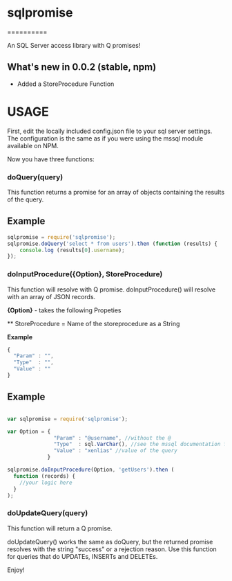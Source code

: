 # sqlpromise
==========

An SQL Server access library with Q promises!

## What's new in 0.0.2 (stable, npm)

- Added a StoreProcedure Function


USAGE
=====

First, edit the locally included config.json file to your sql server settings. The configuration is the same as if you were using the mssql module available on NPM.

Now you have three functions:

### doQuery(query)

This function returns a promise for an array of objects containing the results of the query.

## Example
```javascript
sqlpromise = require('sqlpromise');
sqlpromise.doQuery('select * from users').then (function (results) {
    console.log (results[0].username);
});

```


### doInputProcedure({Option}, StoreProcedure)

This function will resolve with Q promise.  doInputProcedure() will resolve with an array of JSON records.

**{Option}** - takes the following Propeties

** StoreProcedure = Name of the storeprocedure as a String

__Example__

```javascript
{
  "Param" : "",
  "Type"  : "",
  "Value" : ""
}

```


## Example

```javascript

var sqlpromise = require('sqlpromise');

var Option = {
               "Param" : "@username", //without the @
               "Type"  : sql.VarChar(), //see the mssql documentation for types
               "Value" : "xenlias" //value of the query
             }

sqlpromise.doInputProcedure(Option, 'getUsers').then (
  function (records) {
    //your logic here
  }
);

```


### doUpdateQuery(query)

This function will return a Q promise. 

doUpdateQuery() works the same as doQuery, but the returned promise resolves with the string "success" or a rejection reason. Use this function for queries that do UPDATEs, INSERTs and DELETEs.

Enjoy!


